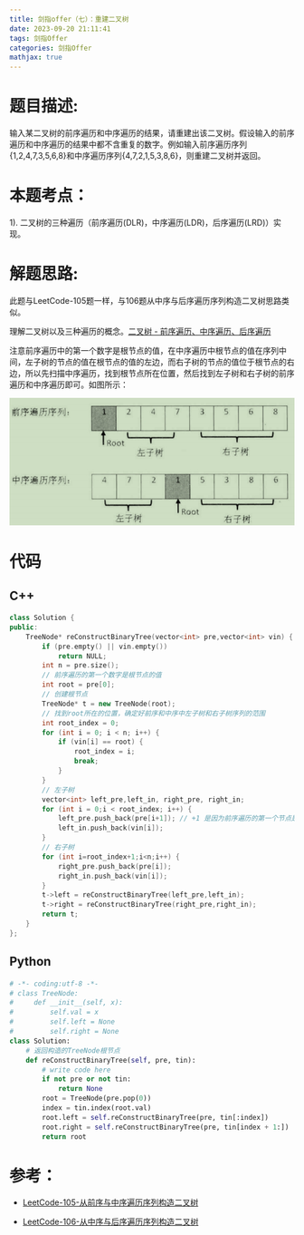 ```yaml
---
title: 剑指offer（七）：重建二叉树
date: 2023-09-20 21:11:41
tags: 剑指Offer
categories: 剑指Offer
mathjax: true
---
```

# 题目描述:

输入某二叉树的前序遍历和中序遍历的结果，请重建出该二叉树。假设输入的前序遍历和中序遍历的结果中都不含重复的数字。例如输入前序遍历序列{1,2,4,7,3,5,6,8}和中序遍历序列{4,7,2,1,5,3,8,6}，则重建二叉树并返回。
<!--more-->
# 本题考点：
  
  1). 二叉树的三种遍历（前序遍历(DLR)，中序遍历(LDR)，后序遍历(LRD)）实现。
  
# 解题思路:
  此题与LeetCode-105题一样，与106题从中序与后序遍历序列构造二叉树思路类似。
  
  理解二叉树以及三种遍历的概念。[二叉树 - 前序遍历、中序遍历、后序遍历](https://www.jianshu.com/p/acb33735b933)
  
  注意前序遍历中的第一个数字是根节点的值，在中序遍历中根节点的值在序列中间，左子树的节点的值在根节点的值的左边，而右子树的节点的值位于根节点的右边，所以先扫描中序遍历，找到根节点所在位置，然后找到左子树和右子树的前序遍历和中序遍历即可。如图所示：
   
   ![](./剑指offer（七）：重建二叉树/1.jpg)

# 代码

## C++

```c++
class Solution {
public:
    TreeNode* reConstructBinaryTree(vector<int> pre,vector<int> vin) {
        if (pre.empty() || vin.empty())
            return NULL;
        int n = pre.size();
        // 前序遍历的第一个数字是根节点的值
        int root = pre[0];
        // 创建根节点
        TreeNode* t = new TreeNode(root);
        // 找到root所在的位置，确定好前序和中序中左子树和右子树序列的范围
        int root_index = 0;
        for (int i = 0; i < n; i++) {
            if (vin[i] == root) {
                root_index = i;
                break;
            }
        }
        // 左子树
        vector<int> left_pre,left_in, right_pre, right_in;
        for (int i = 0;i < root_index; i++) {
            left_pre.push_back(pre[i+1]); // +1 是因为前序遍历的第一个节点是根节点
            left_in.push_back(vin[i]);
        }
        // 右子树
        for (int i=root_index+1;i<n;i++) {
            right_pre.push_back(pre[i]);
            right_in.push_back(vin[i]);
        }
        t->left = reConstructBinaryTree(left_pre,left_in);
        t->right = reConstructBinaryTree(right_pre,right_in);
        return t;
    }
};
```

## Python
```python
# -*- coding:utf-8 -*-
# class TreeNode:
#     def __init__(self, x):
#         self.val = x
#         self.left = None
#         self.right = None
class Solution:
    # 返回构造的TreeNode根节点
    def reConstructBinaryTree(self, pre, tin):
        # write code here
        if not pre or not tin:
            return None
        root = TreeNode(pre.pop(0))
        index = tin.index(root.val)
        root.left = self.reConstructBinaryTree(pre, tin[:index])
        root.right = self.reConstructBinaryTree(pre, tin[index + 1:])
        return root
```

# 参考：
-  [LeetCode-105-从前序与中序遍历序列构造二叉树](https://github.com/bryceustc/LeetCode_Note/blob/master/cpp/Construct-Binary-Tree-From-Preorder-And-Inorder-Traversal/README.md)

-  [LeetCode-106-从中序与后序遍历序列构造二叉树](https://github.com/bryceustc/LeetCode_Note/blob/master/cpp/Construct-Binary-Tree-From-Ineorder-And-Postorder-Traversal/README.md)
